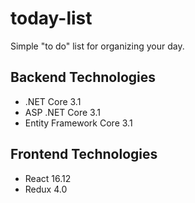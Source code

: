 # today-list
Simple "to do" list for organizing your day.


## Backend Technologies
* .NET Core 3.1
* ASP .NET Core 3.1
* Entity Framework Core 3.1

## Frontend Technologies
* React 16.12
* Redux 4.0

